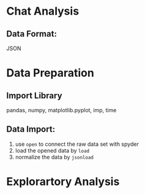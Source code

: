 # Chat Analysis
## Data Format:
JSON

# Data Preparation
## Import Library
pandas, numpy, matplotlib.pyplot, imp, time

## Data Import:
1. use ```open``` to connect the raw data set with spyder
2. load the opened data by ```load```
3. normalize the data by ```jsonload```

## 

# Explorartory Analysis
